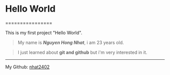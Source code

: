 # Hello World
================

This is my first project "Hello World".

> My name is ***Nguyen Hong Nhat***, i am 23 years old.

> I just learned about **git and github** but i'm very interested in it.

-------------------------------------------------------------------------

My Github: [nhat2402](https://github.com/nhat2402)
